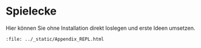 # Spielecke

Hier können Sie ohne Installation direkt loslegen und erste Ideen umsetzen. 

```{raw} html
:file: ../_static/Appendix_REPL.html
```
